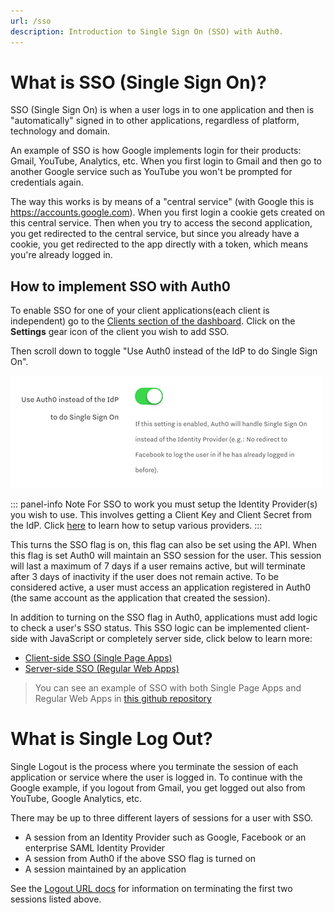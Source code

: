 ```yaml
---
url: /sso
description: Introduction to Single Sign On (SSO) with Auth0.
---
```


# What is SSO (Single Sign On)?

SSO (Single Sign On) is when a user logs in to one application and then is "automatically" signed in to other applications, regardless of platform, technology and domain.

An example of SSO is how Google implements login for their products: Gmail, YouTube, Analytics, etc. When you first login to Gmail and then go to another Google service such as YouTube you won't be prompted for credentials again.

The way this works is by means of a "central service" (with Google this is https://accounts.google.com). When you first login a cookie gets created on this central service. Then when you try to access the second application, you get redirected to the central service, but since you already have a cookie, you get redirected to the app directly with a token, which means you're already logged in.

## How to implement SSO with Auth0

To enable SSO for one of your client applications(each client is independent) go to the [Clients section of the dashboard](${uiURL}/#/applications). Click on the **Settings** gear icon of the client you wish to add SSO.

Then scroll down to toggle "Use Auth0 instead of the IdP to do Single Sign On".

![](/media/articles/sso/single-sign-on/sso-checkbox.png)

::: panel-info Note
For SSO to work you must setup the Identity Provider(s) you wish to use. This involves getting a Client Key and Client Secret from the IdP. Click [here](/identityproviders) to learn how to setup various providers.
:::

This turns the SSO flag is on, this flag can also be set using the API. When this flag is set Auth0 will maintain an SSO session for the user.  This session will last a maximum of 7 days if a user remains active, but will terminate after 3 days of inactivity if the user does not remain active.  To be considered active, a user must access an application registered in Auth0 (the same account as the application that created the session).  

In addition to turning on the SSO flag in Auth0, applications must add logic to check a user's SSO status. This SSO logic can be implemented client-side with JavaScript or completely server side, click below to learn more:

* [Client-side SSO (Single Page Apps)](/sso/single-page-apps-sso)
* [Server-side SSO (Regular Web Apps)](/sso/regular-web-apps-sso)

> You can see an example of SSO with both Single Page Apps and Regular Web Apps in [this github repository](https://github.com/auth0/auth0-sso-sample)


# What is Single Log Out?

Single Logout is the process where you terminate the session of each application or service where the user is logged in. To continue with the Google example, if you logout from Gmail, you get logged out also from YouTube, Google Analytics, etc.

There may be up to three different layers of sessions for a user with SSO.

* A session from an Identity Provider such as Google, Facebook or an enterprise SAML Identity Provider
* A session from Auth0 if the above SSO flag is turned on
* A session maintained by an application

See the [Logout URL docs](/logout) for information on terminating the first two sessions listed above.


